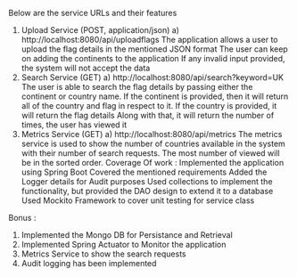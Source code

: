Below are the service URLs and their features
1)	Upload Service (POST, application/json)
  a)	http://localhost:8080/api/uploadflags
  	The application allows a user to upload the flag details in the mentioned JSON format
  	The user can keep on adding the continents to the application
    If any invalid input provided, the system will not accept the data
2)	Search Service (GET)
  a)	http://localhost:8080/api/search?keyword=UK
    The user is able to search the flag details by passing either the continent or country name.
    If the continent is provided, then it will return all of the country and flag in respect to it.
    If the country is provided, it will return the flag details 
    Along with that, it will return the number of times, the user has viewed it
3)	Metrics Service (GET)
  a)	http://localhost:8080/api/metrics
    	The metrics service is used to show the number of countries available in the system with their number of search requests.
      The most number of viewed will be in the sorted order.
Coverage Of work :
    Implemented the application using Spring Boot
  	Covered the mentioned requirements
   	Added the Logger details for Audit purposes
  	Used collections to implement the functionality, but provided the DAO design to extend it to a database
  	Used Mockito Framework to cover unit testing for service class
    
 Bonus :
  1) Implemented the Mongo DB for Persistance and Retrieval
  2) Implemented Spring Actuator to Monitor the application
  3) Metrics Service to show the search requests
  4) Audit logging has been implemented

